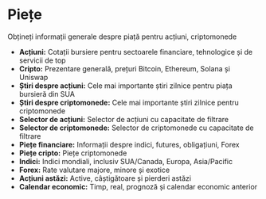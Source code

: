 # **Piețe**

Obțineți informații generale despre piață pentru acțiuni, criptomonede
- **Acțiuni:** Cotații bursiere pentru sectoarele financiare, tehnologice și de servicii de top
- **Cripto:** Prezentare generală, prețuri Bitcoin, Ethereum, Solana și Uniswap
- **Știri despre acțiuni:** Cele mai importante știri zilnice pentru piața bursieră din SUA
- **Știri despre criptomonede:** Cele mai importante știri zilnice pentru criptomonede
- **Selector de acțiuni:** Selector de acțiuni cu capacitate de filtrare
- **Selector de criptomonede:** Selector de criptomonede cu capacitate de filtrare
- **Piețe financiare:** Informații despre indici, futures, obligațiuni, Forex
- **Piețe cripto:** Piețe criptomonede
- **Indici:** Indici mondiali, inclusiv SUA/Canada, Europa, Asia/Pacific
- **Forex:** Rate valutare majore, minore și exotice
- **Acțiuni astăzi:** Active, câștigătoare și pierderi astăzi
- **Calendar economic:** Timp, real, prognoză și calendar economic anterior
